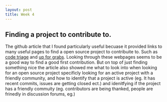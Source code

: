 ```yaml
---
layout: post
title: Week 4
---
```


## Finding a project to contribute to.

The github article that I found particularly useful becuase it provided links to many useful pages to find a open source project to contribuite to. Such as [code triage](https://www.codetriage.com) and [up for grabs](https://up-for-grabs.net/#/). Looking through these webpages seems to be a good way to find a good first contribution. But on top of just finding something nice the article also showed me what to look into when looking for an open source project specificly looking for an active project with a friendly community, and how to identify that a project is active (eg. It has recent commits, issues are getting closed ect.) and idenitfying if the project has a friendly commuity (eg. contributors are being thanked, people are frinedly in discussion forums, eg.)
